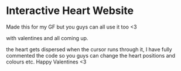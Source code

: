 # Interactive Heart Website
Made this for my GF but you guys can all use it too <3

with valentines and all coming up.

the heart gets dispersed when the cursor runs through it, I have fully commented the code so you guys can change the heart positions and colours etc.
Happy Valentines <3
